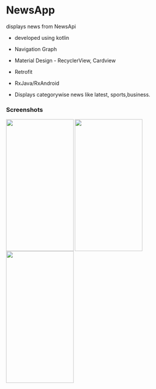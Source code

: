 # NewsApp

displays news from NewsApi
* developed using kotlin 
* Navigation Graph 
* Material Design - RecyclerView, Cardview
* Retrofit
* RxJava/RxAndroid

* Displays categorywise news like latest, sports,business.


### Screenshots
<a href="url"><img src="https://static.wixstatic.com/media/466b5c_5ecb0e2f0a2c4dd2aef68d099c443772~mv2.png/v1/fill/w_315,h_665,al_c,q_85,usm_0.66_1.00_0.01/device-2021-01-21-143812.webp" 
align="left" height="360" width="185" ></a>
<a href="url"><img src="https://static.wixstatic.com/media/466b5c_a8d88666e93e4d8c81214269e0a55167~mv2.png/v1/fill/w_315,h_665,al_c,q_85,usm_0.66_1.00_0.01/device-2021-01-21-143341.webp" 
align="left" height="360" width="185" ></a>
<a href="url"><img src="https://static.wixstatic.com/media/466b5c_4e76d701552747a99cbcb1043bfcba35~mv2.png/v1/fill/w_315,h_665,al_c,q_85,usm_0.66_1.00_0.01/device-2021-01-21-143736.webp" 
align="left" height="360" width="185" ></a>
